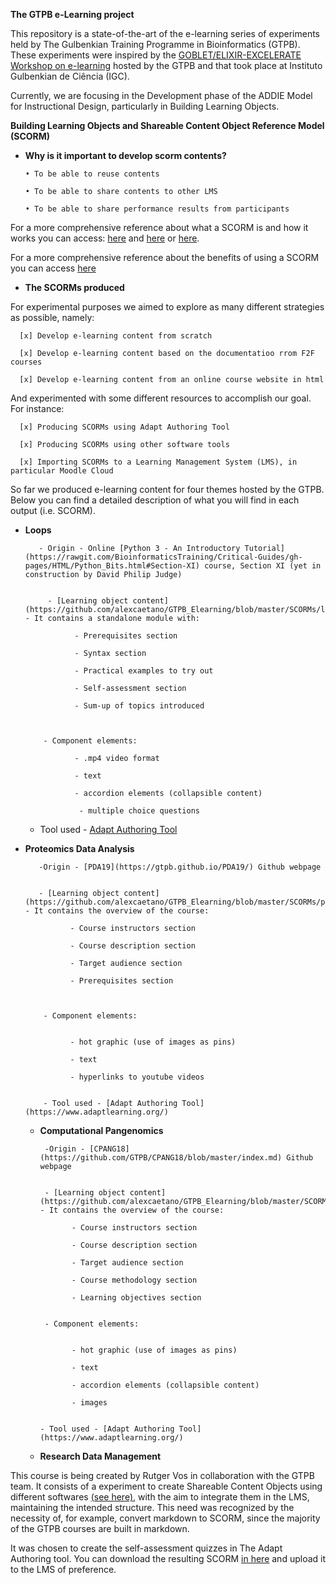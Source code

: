 **The GTPB e-Learning project**

This repository is a state-of-the-art of the e-learning series of experiments held by The Gulbenkian Training Programme in Bioinformatics (GTPB). 
These experiments were inspired by the [GOBLET/ELIXIR-EXCELERATE Workshop on e-learning](https://github.com/alexcaetano/GTPB_Elearning/blob/master/GOBLET_ELIXIR_Workshop_elearning_SaraPetiz_21112017.pdf) hosted by the GTPB and that took place at Instituto Gulbenkian de Ciência (IGC). 

Currently, we are focusing in the Development phase of the ADDIE Model for Instructional Design, particularly in Building Learning Objects.





**Building Learning Objects and Shareable Content Object Reference Model (SCORM)**



- **Why is it important to develop scorm contents?**

      • To be able to reuse contents
    
      • To be able to share contents to other LMS
    
      • To be able to share performance results from participants
    

For a more comprehensive reference about what a SCORM is and how it works you can access: [here](https://scorm.com/scorm-explained/) and [here](https://scorm.com/scorm-explained/scorm-resources/scorm-cookbook/) or [here](https://scorm.com/wp-content/assets/cookbook/CookingUpASCORM_v1_2.pdf).

For a more comprehensive reference about the benefits of using a SCORM you can access [here](https://scorm.com/scorm-explained/business-of-scorm/benefits-of-scorm/)



- **The SCORMs produced**

 For experimental purposes we aimed to explore as many different strategies as possible, namely:
 
      [x] Develop e-learning content from scratch
      
      [x] Develop e-learning content based on the documentatioo rrom F2F courses
      
      [x] Develop e-learning content from an online course website in html
      
  And experimented with some different resources to accomplish our goal. For instance:
  
      [x] Producing SCORMs using Adapt Authoring Tool
      
      [x] Producing SCORMs using other software tools
      
      [x] Importing SCORMs to a Learning Management System (LMS), in particular Moodle Cloud
      

So far we produced e-learning content for four themes hosted by the GTPB. Below you can find a detailed description of what you will find in each output (i.e. SCORM).

   - **Loops**
   
   
            - Origin - Online [Python 3 - An Introductory Tutorial](https://rawgit.com/BioinformaticsTraining/Critical-Guides/gh-pages/HTML/Python_Bits.html#Section-XI) course, Section XI (yet in construction by David Philip Judge)
            
   
              - [Learning object content](https://github.com/alexcaetano/GTPB_Elearning/blob/master/SCORMs/loops_module.zip) - It contains a standalone module with:
       
                    - Prerequisites section
        
                    - Syntax section
        
                    - Practical examples to try out
        
                    - Self-assessment section
        
                    - Sum-up of topics introduced
        
        
        
             - Component elements:
      
                    - .mp4 video format
            
                    - text 
                   
                    - accordion elements (collapsible content) 
            
                     - multiple choice questions

    
       - Tool used - [Adapt Authoring Tool](https://www.adaptlearning.org/)
       
        
   - **Proteomics Data Analysis**
     
     
            -Origin - [PDA19](https://gtpb.github.io/PDA19/) Github webpage 
            
       
            - [Learning object content](https://github.com/alexcaetano/GTPB_Elearning/blob/master/SCORMs/proteomics_overview.zip) - It contains the overview of the course:
     
                   - Course instructors section
                   
                   - Course description section
                   
                   - Target audience section
                   
                   - Prerequisites section
                   
                   
        
             - Component elements:
             
      
                   - hot graphic (use of images as pins)
            
                   - text 
                   
                   - hyperlinks to youtube videos

    
             - Tool used - [Adapt Authoring Tool](https://www.adaptlearning.org/) 
      
      
      
      
      - **Computational Pangenomics**
     
     
             -Origin - [CPANG18](https://github.com/GTPB/CPANG18/blob/master/index.md) Github webpage 
             
       
             - [Learning object content](https://github.com/alexcaetano/GTPB_Elearning/blob/master/SCORMs/pangenomics_overview.zip) - It contains the overview of the course:
     
                   - Course instructors section
                   
                   - Course description section
                   
                   - Target audience section
                   
                   - Course methodology section
                   
                   - Learning objectives section
                   
        
             - Component elements:
             
      
                   - hot graphic (use of images as pins)
            
                   - text 
                   
                   - accordion elements (collapsible content)
                   
                   - images

    
            - Tool used - [Adapt Authoring Tool](https://www.adaptlearning.org/) 



     - **Research Data Management**

This course is being created by Rutger Vos in collaboration with the GTPB team. 
It consists of a experiment to create Shareable Content Objects using different softwares [(see here)](https://github.com/naturalis/markdown2scormhere), with the aim to integrate them in the LMS, maintaining the intended structure. This need was recognized by the necessity of, for example, convert markdown to SCORM, since the majority of the GTPB courses are built in markdown. 

It was chosen to create the self-assessment quizzes in The Adapt Authoring tool. You can download the resulting SCORM [in here](https://github.com/alexcaetano/GTPB_Elearning/blob/master/SCORMs/data_management_assessment.zip) and upload it to the LMS of preference.





